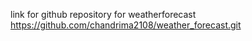 link for github repository for weatherforecast
https://github.com/chandrima2108/weather_forecast.git